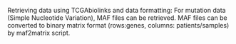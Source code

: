 Retrieving data using TCGAbiolinks and data formatting:
For mutation data (Simple Nucleotide Variation), MAF files can be retrieved. 
MAF files can be converted to binary matrix format (rows:genes, columns: patients/samples) by maf2matrix script.
